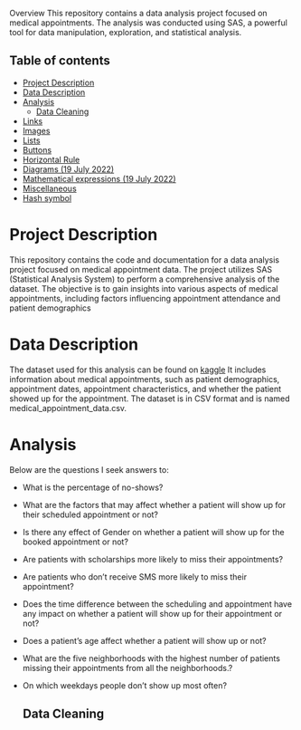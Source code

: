 Overview
This repository contains a data analysis project focused on medical appointments. 
The analysis was conducted using SAS, a powerful tool for data manipulation, exploration, and statistical analysis.
## Table of contents
- [Project Description](#project-description)
- [Data Description](#data-description)
- [Analysis](#analysis)
  - [Data Cleaning](#data-cleaning)
- [Links](#links)
- [Images](#images)
- [Lists](#lists)
- [Buttons](#buttons)
- [Horizontal Rule](#horizontal-rule)
- [Diagrams (19 July 2022)](#diagrams-19-july-2022)
- [Mathematical expressions (19 July 2022)](#mathematical-expressions-19-july-2022)
- [Miscellaneous](#miscellaneous)
- [Hash symbol](#hash-symbol)


# Project Description
This repository contains the code and documentation for a data analysis project focused on medical appointment data. The project utilizes SAS (Statistical Analysis System) to perform a comprehensive analysis of the dataset. The objective is to gain insights into various aspects of medical appointments, including factors influencing appointment attendance and patient demographics

# Data Description
The dataset used for this analysis can be found on [kaggle](https://www.kaggle.com/datasets/joniarroba/noshowappointments?resource=download&select=KaggleV2-May-2016.csv) It includes information about medical appointments, such as patient demographics, appointment dates, appointment characteristics, and whether the patient showed up for the appointment. The dataset is in CSV format and is named medical_appointment_data.csv.

# Analysis 
Below are the questions I seek answers to:
- What is the percentage of no-shows?
- What are the factors that may affect whether a patient will show up for their scheduled appointment or not?
- Is there any effect of Gender on whether a patient will show up for the booked appointment or not?
- Are patients with scholarships more likely to miss their appointments?
- Are patients who don’t receive SMS more likely to miss their appointment?
- Does the time difference between the scheduling and appointment have any impact on whether a patient will show up for their appointment or not?
- Does a patient’s age affect whether a patient will show up or not?
- What are the five neighborhoods with the highest number of patients missing their appointments from all the neighborhoods.?
- On which weekdays people don’t show up most often?

    ## Data Cleaning


